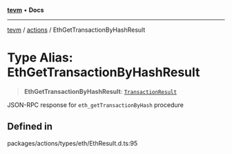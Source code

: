 [**tevm**](../../README.md) • **Docs**

***

[tevm](../../modules.md) / [actions](../README.md) / EthGetTransactionByHashResult

# Type Alias: EthGetTransactionByHashResult

> **EthGetTransactionByHashResult**: [`TransactionResult`](../../index/type-aliases/TransactionResult.md)

JSON-RPC response for `eth_getTransactionByHash` procedure

## Defined in

packages/actions/types/eth/EthResult.d.ts:95
